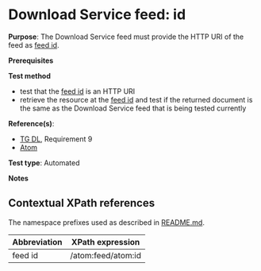 # Download Service feed: id 

**Purpose**: The Download Service feed must provide the HTTP URI of the feed as [feed id](#feedid).

**Prerequisites**

**Test method**

* test that the [feed id](#feedid) is an HTTP URI
* retrieve the resource at the [feed id](#feedid) and test if the returned document is the same as the Download Service feed that is being tested currently

**Reference(s)**:

* [TG DL](http://inspire.ec.europa.eu/id/ats/download-service/3.1/atom-pre-defined/README#ref_TG_DL), Requirement 9
* [Atom](REAME.md#ref_atom)

**Test type**: Automated

**Notes**

## Contextual XPath references

The namespace prefixes used as described in [README.md](http://inspire.ec.europa.eu/id/ats/download-service/3.1/atom-pre-defined/README#namespaces).

Abbreviation                                               |  XPath expression
---------------------------------------------------------- | -------------------------------------------------------------------------
feed id <a name="feedid"></a> | /atom:feed/atom:id
